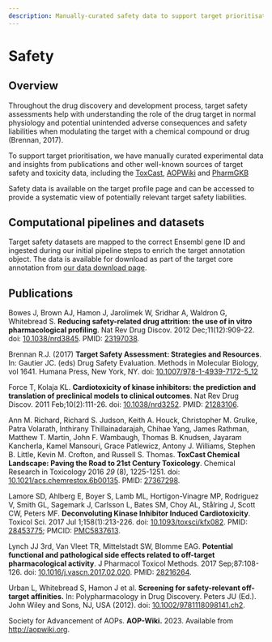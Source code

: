 ```yaml
---
description: Manually-curated safety data to support target prioritisation
---
```


# Safety

## Overview

Throughout the drug discovery and development process, target safety assessments help with understanding the role of the drug target in normal physiology and potential unintended adverse consequences and safety liabilities when modulating the target with a chemical compound or drug (Brennan, 2017).

To support target prioritisation, we have manually curated experimental data and insights from publications and other well-known sources of target safety and toxicity data, including the [ToxCast](https://www.epa.gov/chemical-research/toxicity-forecasting), [AOPWiki](https://aopwiki.org) and [PharmGKB](https://www.pharmgkb.org/)

Safety data is available on the target profile page and can be accessed to provide a systematic view of potentially relevant target safety liabilities.

## **Computational pipelines and datasets**

Target safety datasets are mapped to the correct Ensembl gene ID and ingested during our initial pipeline steps to enrich the target annotation object. The data is available for download as part of the target core annotation from [our data download page](https://platform.opentargets.org/downloads).

## Publications

Bowes J, Brown AJ, Hamon J, Jarolimek W, Sridhar A, Waldron G, Whitebread S. **Reducing safety-related drug attrition: the use of in vitro pharmacological profiling**. Nat Rev Drug Discov. 2012 Dec;11(12):909-22. doi: [10.1038/nrd3845](https://doi.org/10.1038/nrd3845). PMID: [23197038](https://pubmed.ncbi.nlm.nih.gov/23197038/).

Brennan R.J. (2017) **Target Safety Assessment: Strategies and Resources**. In: Gautier JC. (eds) Drug Safety Evaluation. Methods in Molecular Biology, vol 1641. Humana Press, New York, NY. doi: [10.1007/978-1-4939-7172-5\_12](https://doi.org/10.1007/978-1-4939-7172-5\_12)

Force T, Kolaja KL. **Cardiotoxicity of kinase inhibitors: the prediction and translation of preclinical models to clinical outcomes**. Nat Rev Drug Discov. 2011 Feb;10(2):111-26. doi: [10.1038/nrd3252](https://doi.org/10.1038/nrd3252). PMID: [21283106](https://pubmed.ncbi.nlm.nih.gov/21283106/).

Ann M. Richard, Richard S. Judson, Keith A. Houck, Christopher M. Grulke, Patra Volarath, Inthirany Thillainadarajah, Chihae Yang, James Rathman, Matthew T. Martin, John F. Wambaugh, Thomas B. Knudsen, Jayaram Kancherla, Kamel Mansouri, Grace Patlewicz, Antony J. Williams, Stephen B. Little, Kevin M. Crofton, and Russell S. Thomas. **ToxCast Chemical Landscape: Paving the Road to 21st Century Toxicology**. Chemical Research in Toxicology 2016 _29_ (8), 1225-1251. doi: [10.1021/acs.chemrestox.6b00135](https://doi.org/10.1021/acs.chemrestox.6b00135). PMID: [27367298](https://pubmed.ncbi.nlm.nih.gov/27367298/).

Lamore SD, Ahlberg E, Boyer S, Lamb ML, Hortigon-Vinagre MP, Rodriguez V, Smith GL, Sagemark J, Carlsson L, Bates SM, Choy AL, Stålring J, Scott CW, Peters MF. **Deconvoluting Kinase Inhibitor Induced Cardiotoxicity**. Toxicol Sci. 2017 Jul 1;158(1):213-226. doi: [10.1093/toxsci/kfx082](https://doi.org/10.1093/toxsci/kfx082). PMID: [28453775](https://pubmed.ncbi.nlm.nih.gov/28453775/); PMCID: [PMC5837613](https://europepmc.org/article/PMC/PMC5837613).

Lynch JJ 3rd, Van Vleet TR, Mittelstadt SW, Blomme EAG. **Potential functional and pathological side effects related to off-target pharmacological activity**. J Pharmacol Toxicol Methods. 2017 Sep;87:108-126. doi: [10.1016/j.vascn.2017.02.020](https://doi.org/10.1016/j.vascn.2017.02.020). PMID: [28216264](https://pubmed.ncbi.nlm.nih.gov/28216264/).

Urban L, Whitebread S, Hamon J et al. **Screening for safety-relevant off-target affinities.** In: Polypharmacology in Drug Discovery. Peters JU (Ed.). John Wiley and Sons, NJ, USA (2012). doi: [10.1002/9781118098141.ch2](https://onlinelibrary.wiley.com/doi/abs/10.1002/9781118098141.ch2).

Society for Advancement of AOPs. **AOP-Wiki.** 2023. Available from http://aopwiki.org.
